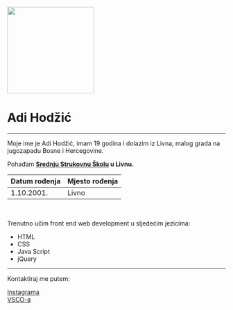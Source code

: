 <!DOCTYPE html>
<html lang="en">
<head>
    <meta charset="UTF-8">
    <meta name="viewport" content="width=device-width, initial-scale=1.0">
    <title>Adi Hodžić</title>
</head>
<body>
<center>
<br>
</center>
<img src="pngegg.png" width="200" height="200">
<h1>Adi Hodžić</h1>
<hr>
<p>Moje ime je Adi Hodžić, imam 19 godina i dolazim iz Livna, malog grada na jugozapadu Bosne i Hercegovine.</p>
<p>Pohađam <strong><a href="https://www.ssklivno.net/">Srednju Strukovnu Školu</a> u Livnu.</strong></p>
<table>
    <thead>
        <tr>
            <th>Datum rođenja</th>
            <th>Mjesto rođenja</th>
        </tr>
    </thead>
    <tbody>
        <tr>
            <td>1.10.2001.</td>
            <td>Livno</td>
        </tr>
    </tbody>
</table>
<br>
<p>Trenutno učim front end web development u sljedećim jezicima:</p>
<ul>
    <li>HTML</li>
    <li>CSS</li>
    <li>Java Script</li>
    <li>jQuery</li>
</ul>
<hr>
<p>Kontaktiraj me putem:</p>
<a href="https://www.instagram.com/adihdzc">Instagrama</a>
<br>
<a href="https://www.vsco.com/adihdzc">VSCO-a</a>
<br>
</body>
</html>
